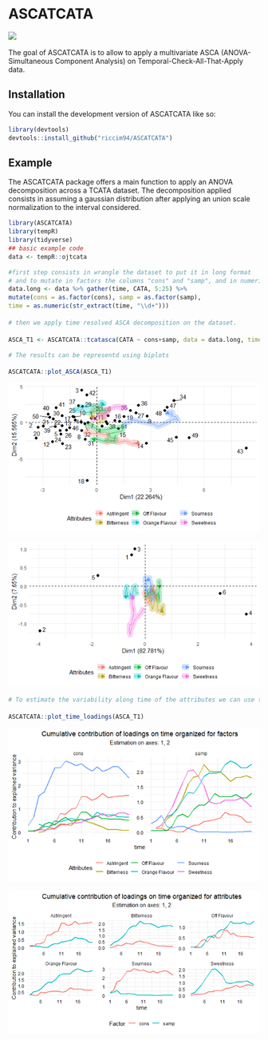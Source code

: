# ASCATCATA

<!-- badges: start -->

![](https://img.shields.io/badge/Preliminary%20Version-Test-blue.svg)

<!-- badges: end -->

The goal of ASCATCATA is to allow to apply a multivariate ASCA (ANOVA-Simultaneous Component Analysis) on Temporal-Check-All-That-Apply data.

## Installation

You can install the development version of ASCATCATA like so:

``` r
library(devtools)
devtools::install_github("riccim94/ASCATCATA")
```

## Example

The ASCATCATA package offers a main function to apply an ANOVA decomposition across a TCATA dataset. The decomposition applied consists in assuming a gaussian distribution after applying an union scale normalization to the interval considered.

``` r
library(ASCATCATA)
library(tempR)
library(tidyverse)
## basic example code
data <- tempR::ojtcata
```

``` r
#first step consists in wrangle the dataset to put it in long format
# and to mutate in factors the columns "cons" and "samp", and in numeric the column time
data.long <- data %>% gather(time, CATA, 5:25) %>%
mutate(cons = as.factor(cons), samp = as.factor(samp),
time = as.numeric(str_extract(time, "\\d+")))

# then we apply time resolved ASCA decomposition on the dataset.

ASCA_T1 <- ASCATCATA::tcatasca(CATA ~ cons+samp, data = data.long, timecol = "time", attributes = "attribute")
```

``` r
# The results can be representd using biplots

ASCATCATA::plot_ASCA(ASCA_T1)
```

![](Images/plot_ASCA_1.png)

![](Images/plot_ASCA_2.png)



``` r
# To estimate the variability along time of the attributes we can use the function plot_time_loadings

ASCATCATA::plot_time_loadings(ASCA_T1)
```

![](Images/plot_time_loading_ex_1.png)

![](Images/plot_time_loadings_ex_2.png)
